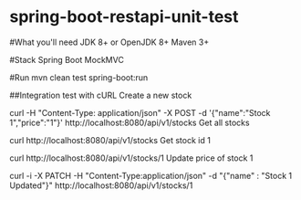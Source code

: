 # spring-boot-restapi-unit-test

#What you'll need
JDK 8+ or OpenJDK 8+
Maven 3+

#Stack
Spring Boot
MockMVC

#Run
mvn clean test spring-boot:run

##Integration test with cURL
Create a new stock

curl -H "Content-Type: application/json" -X POST -d '{"name":"Stock 1","price":"1"}' http://localhost:8080/api/v1/stocks
Get all stocks

curl http://localhost:8080/api/v1/stocks
Get stock id 1

curl http://localhost:8080/api/v1/stocks/1
Update price of stock 1

curl -i -X PATCH -H "Content-Type:application/json" -d "{\"name\" : \"Stock 1 Updated\"}" http://localhost:8080/api/v1/stocks/1
